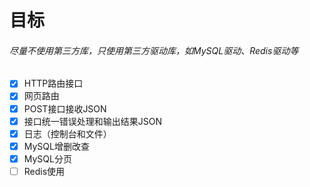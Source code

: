目标
=== 
###### 尽量不使用第三方库，只使用第三方驱动库，如MySQL驱动、Redis驱动等

- [x] HTTP路由接口
- [x] 网页路由
- [x] POST接口接收JSON
- [x] 接口统一错误处理和输出结果JSON
- [x] 日志（控制台和文件）
- [x] MySQL增删改查
- [x] MySQL分页
- [ ] Redis使用
